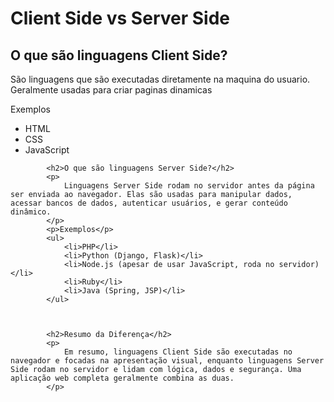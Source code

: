 <!DOCTYPE html>
<html lang="pt-br">
<head>
    <title>Client Side vs Server Side</title>
</head>
<body>
<h1>Client Side vs Server Side</h1>
            <h2>O que são linguagens Client Side?</h2>
            <p>
               São linguagens que são executadas diretamente na maquina do usuario. Geralmente usadas para criar paginas dinamicas
            </p>
            <p>Exemplos</p>
            <ul>
                <li>HTML</li>
                <li>CSS</li>
                <li>JavaScript</li>
            </ul>
        

        
            <h2>O que são linguagens Server Side?</h2>
            <p>
                Linguagens Server Side rodam no servidor antes da página ser enviada ao navegador. Elas são usadas para manipular dados, acessar bancos de dados, autenticar usuários, e gerar conteúdo dinâmico.
            </p>
            <p>Exemplos</p>
            <ul>
                <li>PHP</li>
                <li>Python (Django, Flask)</li>
                <li>Node.js (apesar de usar JavaScript, roda no servidor)</li>
                <li>Ruby</li>
                <li>Java (Spring, JSP)</li>
            </ul>
        

        
            <h2>Resumo da Diferença</h2>
            <p>
                Em resumo, linguagens Client Side são executadas no navegador e focadas na apresentação visual, enquanto linguagens Server Side rodam no servidor e lidam com lógica, dados e segurança. Uma aplicação web completa geralmente combina as duas.
            </p>
        

    
    

</body>
</html>
